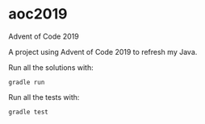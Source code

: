 # aoc2019
Advent of Code 2019

A project using Advent of Code 2019 to refresh my Java.

Run all the solutions with:
```
gradle run
```

Run all the tests with:
```
gradle test
```
